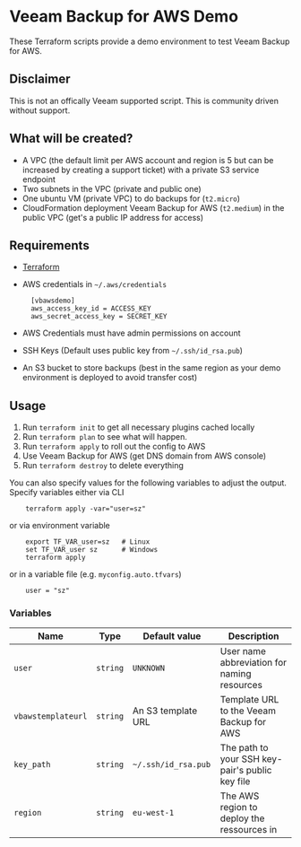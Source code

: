 # Veeam Backup for AWS Demo
These Terraform scripts provide a demo environment to test Veeam Backup for AWS.

## Disclaimer
This is not an offically Veeam supported script. This is community driven without support.

## What will be created?

- A VPC (the default limit per AWS account and region is 5 but can be increased by creating a support ticket) with a private S3 service endpoint
- Two subnets in the VPC (private and public one)
- One ubuntu VM (private VPC) to do backups for (`t2.micro`)
- CloudFormation deployment Veeam Backup for AWS (`t2.medium`) in the public VPC (get's a public IP address for access)

## Requirements
- [Terraform](https://www.terraform.io/)
- AWS credentials in `~/.aws/credentials`

        [vbawsdemo]
        aws_access_key_id = ACCESS_KEY
        aws_secret_access_key = SECRET_KEY        

- AWS Credentials must have admin permissions on account
- SSH Keys (Default uses public key from `~/.ssh/id_rsa.pub`)
- An S3 bucket to store backups (best in the same region as your demo environment is deployed to avoid transfer cost)

## Usage

1. Run `terraform init` to get all necessary plugins cached locally
2. Run `terraform plan` to see what will happen.
3. Run `terraform apply` to roll out the config to AWS
4. Use Veeam Backup for AWS (get DNS domain from AWS console)
4. Run `terraform destroy` to delete everything

You can also specify values for the following variables to adjust the output.
Specify variables either via CLI

        terraform apply -var="user=sz"

or via environment variable

        export TF_VAR_user=sz   # Linux
        set TF_VAR_user sz      # Windows
        terraform apply

or in a variable file (e.g. `myconfig.auto.tfvars`)

        user = "sz"

### Variables

| Name               | Type     | Default value       | Description                                     |
|--------------------|----------|---------------------|-------------------------------------------------|
| `user`             | `string` | `UNKNOWN`           | User name abbreviation for naming resources     |
| `vbawstemplateurl` | `string` | An S3 template URL  | Template URL to the Veeam Backup for AWS        |
| `key_path`         | `string` | `~/.ssh/id_rsa.pub` | The path to your SSH key-pair's public key file |
| `region`           | `string` | `eu-west-1`         | The AWS region to deploy the ressources in      |

